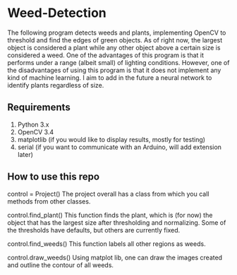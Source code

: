 # Weed-Detection

The following program detects weeds and plants, implementing OpenCV 
to threshold and find the edges of green objects. As of right now, 
the largest object is considered a plant while any other object above 
a certain size is considered a weed. One of the advantages of this 
program is that it performs under a range (albeit small) of lighting 
conditions. However, one of the disadvantages of using this program is 
that it does not implement any kind of machine learning. I aim to add 
in the future a neural network to identify plants regardless of size.

## Requirements
1. Python 3.x
2. OpenCV 3.4
3. matplotlib (if you would like to display results, mostly for testing)
4. serial (if you want to communicate with an Arduino, will add extension later)

## How to use this repo
control = Project()
The project overall has a class from which you call methods from other classes.

control.find_plant()
This function finds the plant, which is (for now) the object that has the 
largest size after thresholding and normalizing. Some of the thresholds have 
defaults, but others are currently fixed.

control.find_weeds()
This function labels all other regions as weeds.

control.draw_weeds()
Using matplot lib, one can draw the images created and outline the contour of all weeds.